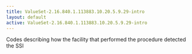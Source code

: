 ```yaml
---
title: ValueSet-2.16.840.1.113883.10.20.5.9.29-intro
layout: default
active: ValueSet-2.16.840.1.113883.10.20.5.9.29-intro
---
```


Codes describing how the facility that performed the procedure detected the SSI